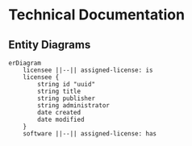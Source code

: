 # Technical Documentation

## Entity Diagrams

```mermaid
erDiagram
    licensee ||--|| assigned-license: is
    licensee {
        string id "uuid"
        string title
        string publisher
        string administrator
        date created
        date modified
    }
    software ||--|| assigned-license: has
    
```
